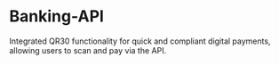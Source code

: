 # Banking-API
Integrated QR30 functionality for quick and compliant digital payments, allowing users to scan and pay via the API.
